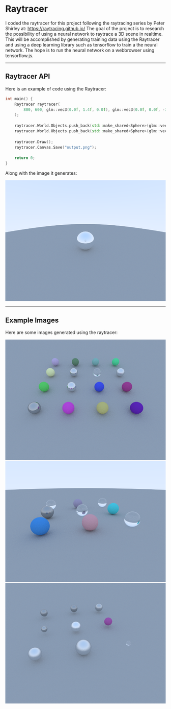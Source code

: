 # Raytracer

I coded the raytracer for this project following the raytracing series by Peter Shirley at: https://raytracing.github.io/
The goal of the project is to research the possibility of using a neural network to raytrace a 3D scene in realtime. This will be accomplished by generating training data using the Raytracer and using a deep learning library such as tensorflow to train a the neural network. The hope is to run the neural network on a webbrowser using tensorflow.js.

---

## Raytracer API
Here is an example of code using the Raytracer: 
```cpp
int main() {
	Raytracer raytracer(
		800, 600, glm::vec3(0.0f, 1.4f, 0.0f), glm::vec3(0.0f, 0.0f, -3.0f), 90.0f, 0.0f, 3.0f, Backend::OpenGL /*OpenGL and CPU are supported as well*/
	);

	raytracer.World.Objects.push_back(std::make_shared<Sphere>(glm::vec3(0.0f, 0.0f, -3.0f), 0.5f, std::make_shared<Dielectric>(0.12f)));
	raytracer.World.Objects.push_back(std::make_shared<Sphere>(glm::vec3(0.0f, -100.5f, -3.0f), 100.0f, std::make_shared<Lambertian>(glm::vec3(0.5f, 0.5f, 0.5f))));

	raytracer.Draw();
	raytracer.Canvas.Save("output.png");

	return 0;
}
```
Along with the image it generates:

![enter image description here](https://raw.githubusercontent.com/fqhd/Raytracer/master/images/example.png)

--- 

## Example Images

Here are some images generated using the raytracer:

![enter image description here](https://raw.githubusercontent.com/fqhd/Raytracer/master/images/image1.png)
![enter image description here](https://raw.githubusercontent.com/fqhd/Raytracer/master/images/image2.png)
![enter image description here](https://raw.githubusercontent.com/fqhd/Raytracer/master/images/image3.png)

